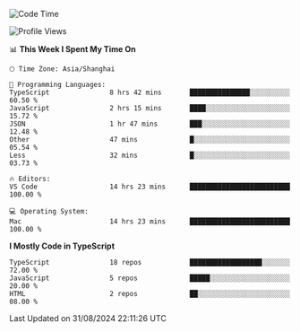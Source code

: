 <!--START_SECTION:waka-->
![Code Time](http://img.shields.io/badge/Code%20Time-6%2C593%20hrs%2045%20mins-blue)

![Profile Views](http://img.shields.io/badge/Profile%20Views-7-blue)

📊 **This Week I Spent My Time On** 

```text
🕑︎ Time Zone: Asia/Shanghai

💬 Programming Languages: 
TypeScript               8 hrs 42 mins       ███████████████░░░░░░░░░░   60.50 % 
JavaScript               2 hrs 15 mins       ████░░░░░░░░░░░░░░░░░░░░░   15.72 % 
JSON                     1 hr 47 mins        ███░░░░░░░░░░░░░░░░░░░░░░   12.48 % 
Other                    47 mins             █░░░░░░░░░░░░░░░░░░░░░░░░   05.54 % 
Less                     32 mins             █░░░░░░░░░░░░░░░░░░░░░░░░   03.73 % 

🔥 Editors: 
VS Code                  14 hrs 23 mins      █████████████████████████   100.00 % 

💻 Operating System: 
Mac                      14 hrs 23 mins      █████████████████████████   100.00 % 
```

**I Mostly Code in TypeScript** 

```text
TypeScript               18 repos            ██████████████████░░░░░░░   72.00 % 
JavaScript               5 repos             █████░░░░░░░░░░░░░░░░░░░░   20.00 % 
HTML                     2 repos             ██░░░░░░░░░░░░░░░░░░░░░░░   08.00 % 
```




 Last Updated on 31/08/2024 22:11:26 UTC
<!--END_SECTION:waka-->
